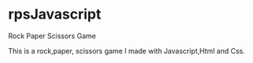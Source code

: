 # rpsJavascript
Rock Paper Scissors Game

This is a rock,paper, scissors game I made with Javascript,Html and Css.
